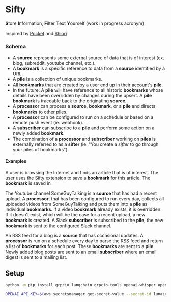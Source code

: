 # Sifty

**S**tore **I**nformation, **F**ilter **T**ext **Y**ourself (work in progress acronym)

Inspired by [Pocket](https://getpocket.com/) and [Shiori](https://github.com/go-shiori/shiori)

### Schema
- A **source** represents some external source of data that is of interest (ex. blog, subreddit, youtube channel, etc.).
- A **bookmark** is a specific reference to data from a **source** identified by a URL.
- A **pile** is a collection of unique bookmarks.
- All **bookmarks** that are created by a user end up in their account's **pile**.
- In the future: A **pile** will have reference to all historic **bookmarks** whose details have been overridden by changes during the upsert. A **pile bookmark** is traceable back to the originating **source**.
- A **processor** can process a **source**, **bookmark**, or a **pile** and directs **bookmarks** to other piles.
- A **processor** can be configured to run on a schedule or based on a remote push event (ie. webhook).
- A **subscriber** can subscribe to a **pile** and perform some action on a newly added **bookmark**.
- The combination of a **processor** and **subscriber** working on **piles** is externally referred to as a **sifter** (ie.
"You create a _sifter_ to go through your piles of bookmarks").

#### Examples
A user is browsing the Internet and finds an article that is of interest. The user uses the Sifty extension to save a
**bookmark** for this article. The **bookmark** is saved in

The Youtube channel SomeGuyTalking is a **source** that has had a recent upload. A **processor**, that has been configured
to run every day, collects all uploaded videos from SomeGuyTalking and puts them into a **pile** as individual **bookmarks**.
If a video **bookmark** already exists, it is overridden. If it doesn't exist, which will be the case for a recent upload,
a new **bookmark** is created. A Slack **subscriber** is subscribed to the **pile**, the new **bookmark** is sent to the
configured Slack channel.

An RSS feed for a blog is a **source** that has occasional updates. A **processor** is run on a schedule every day to
parse the RSS feed and return a list of **bookmarks** for each post. These **bookmarks** are sent to a **pile**. Newly
added blog posts are sent to an email **subscriber** where an email digest is sent to a mailing list.

## Setup

```sh
python -m pip install grpcio langchain grpcio-tools openai-whisper openai pyannote.audio pydub

OPENAI_API_KEY=$(aws secretsmanager get-secret-value --secret-id lunasec-OpenAISecret | jq -r .SecretString) python ./python/server.py
```

